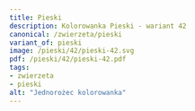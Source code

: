 ```yaml
---
title: Pieski
description: Kolorowanka Pieski - wariant 42
canonical: /zwierzeta/pieski
variant_of: pieski
image: /pieski/42/pieski-42.svg
pdf: /pieski/42/pieski-42.pdf
tags:
- zwierzeta
- pieski
alt: "Jednorożec kolorowanka"
---
```

